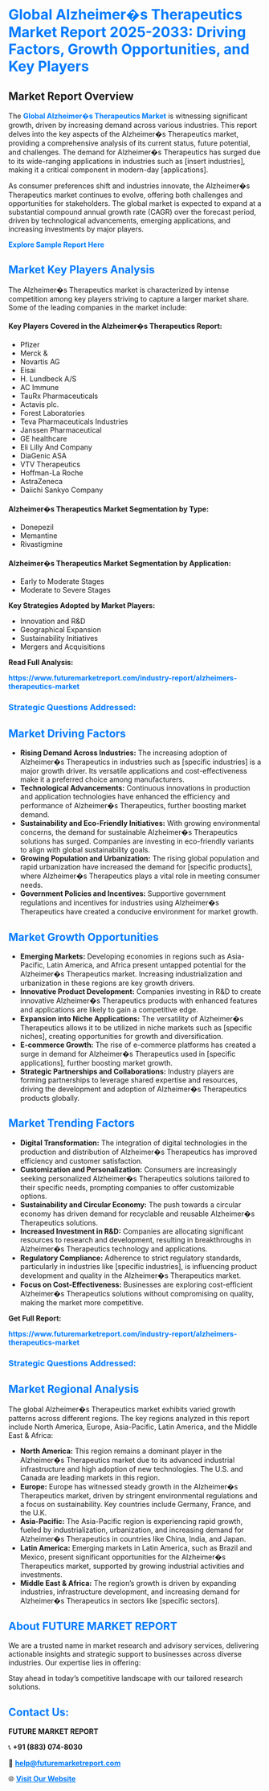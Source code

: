 <h1 style="color: #007BFF;">Global Alzheimer�s Therapeutics Market Report 2025-2033: Driving Factors, Growth Opportunities, and Key Players</h1>

<section id="overview">
<h2>Market Report Overview</h2>
<p>The <a href="https://www.futuremarketreport.com/industry-report/alzheimers-therapeutics-market" style="color: #007BFF; text-decoration: none;"><strong>Global Alzheimer�s Therapeutics Market</strong></a> is witnessing significant growth, driven by increasing demand across various industries. This report delves into the key aspects of the Alzheimer�s Therapeutics market, providing a comprehensive analysis of its current status, future potential, and challenges. The demand for Alzheimer�s Therapeutics has surged due to its wide-ranging applications in industries such as [insert industries], making it a critical component in modern-day [applications].</p>
<p>As consumer preferences shift and industries innovate, the Alzheimer�s Therapeutics market continues to evolve, offering both challenges and opportunities for stakeholders. The global market is expected to expand at a substantial compound annual growth rate (CAGR) over the forecast period, driven by technological advancements, emerging applications, and increasing investments by major players.</p>
</section>

<section id="overview">
<p><a href="https://www.futuremarketreport.com/request-sample/reportId=63134" style="color: #007BFF; text-decoration: none;"><strong>Explore Sample Report Here</strong></a></p>
</section>

<section id="key-players">
<h2 style="color: #007BFF;">Market Key Players Analysis</h2>
<p>The Alzheimer�s Therapeutics market is characterized by intense competition among key players striving to capture a larger market share. Some of the leading companies in the market include:</p>
<h4>Key Players Covered in the Alzheimer�s Therapeutics Report:</h4>
<ul><li>Pfizer</li><li>Merck &amp;</li><li>Novartis AG</li><li>Eisai</li><li>H. Lundbeck A/S</li><li>AC Immune</li><li>TauRx Pharmaceuticals</li><li>Actavis plc.</li><li>Forest Laboratories</li><li>Teva Pharmaceuticals Industries</li><li>Janssen Pharmaceutical</li><li>GE healthcare</li><li>Eli Lilly And Company</li><li>DiaGenic ASA</li><li>VTV Therapeutics</li><li>Hoffman-La Roche</li><li>AstraZeneca</li><li>Daiichi Sankyo Company</li></ul>
<h4>Alzheimer�s Therapeutics Market Segmentation by Type:</h4>
<ul><li>Donepezil</li><li>Memantine</li><li>Rivastigmine</li></ul>

<h4>Alzheimer�s Therapeutics Market Segmentation by Application:</h4>
<ul><li>Early to Moderate Stages</li><li>Moderate to Severe Stages</li></ul>
<p><strong>Key Strategies Adopted by Market Players:</strong></p>
<ul>
<li>Innovation and R&D</li>
<li>Geographical Expansion</li>
<li>Sustainability Initiatives</li>
<li>Mergers and Acquisitions</li>
</ul>
</section>

<section>
<p><strong>Read Full Analysis: </strong></p><a href="https://www.futuremarketreport.com/industry-report/alzheimers-therapeutics-market" style="color: #007BFF; text-decoration: none;"><strong>https://www.futuremarketreport.com/industry-report/alzheimers-therapeutics-market</strong></a>
<h3 style="color: #007BFF;">Strategic Questions Addressed:</h3>
</section>

<section id="driving-factors">
<h2 style="color: #007BFF;">Market Driving Factors</h2>
<ul>
<li><strong>Rising Demand Across Industries:</strong> The increasing adoption of Alzheimer�s Therapeutics in industries such as [specific industries] is a major growth driver. Its versatile applications and cost-effectiveness make it a preferred choice among manufacturers.</li>
<li><strong>Technological Advancements:</strong> Continuous innovations in production and application technologies have enhanced the efficiency and performance of Alzheimer�s Therapeutics, further boosting market demand.</li>
<li><strong>Sustainability and Eco-Friendly Initiatives:</strong> With growing environmental concerns, the demand for sustainable Alzheimer�s Therapeutics solutions has surged. Companies are investing in eco-friendly variants to align with global sustainability goals.</li>
<li><strong>Growing Population and Urbanization:</strong> The rising global population and rapid urbanization have increased the demand for [specific products], where Alzheimer�s Therapeutics plays a vital role in meeting consumer needs.</li>
<li><strong>Government Policies and Incentives:</strong> Supportive government regulations and incentives for industries using Alzheimer�s Therapeutics have created a conducive environment for market growth.</li>
</ul>
</section>

<section id="growth-opportunities">
<h2 style="color: #007BFF;">Market Growth Opportunities</h2>
<ul>
<li><strong>Emerging Markets:</strong> Developing economies in regions such as Asia-Pacific, Latin America, and Africa present untapped potential for the Alzheimer�s Therapeutics market. Increasing industrialization and urbanization in these regions are key growth drivers.</li>
<li><strong>Innovative Product Development:</strong> Companies investing in R&D to create innovative Alzheimer�s Therapeutics products with enhanced features and applications are likely to gain a competitive edge.</li>
<li><strong>Expansion into Niche Applications:</strong> The versatility of Alzheimer�s Therapeutics allows it to be utilized in niche markets such as [specific niches], creating opportunities for growth and diversification.</li>
<li><strong>E-commerce Growth:</strong> The rise of e-commerce platforms has created a surge in demand for Alzheimer�s Therapeutics used in [specific applications], further boosting market growth.</li>
<li><strong>Strategic Partnerships and Collaborations:</strong> Industry players are forming partnerships to leverage shared expertise and resources, driving the development and adoption of Alzheimer�s Therapeutics products globally.</li>
</ul>
</section>

<section id="trending-factors">
<h2 style="color: #007BFF;">Market Trending Factors</h2>
<ul>
<li><strong>Digital Transformation:</strong> The integration of digital technologies in the production and distribution of Alzheimer�s Therapeutics has improved efficiency and customer satisfaction.</li>
<li><strong>Customization and Personalization:</strong> Consumers are increasingly seeking personalized Alzheimer�s Therapeutics solutions tailored to their specific needs, prompting companies to offer customizable options.</li>
<li><strong>Sustainability and Circular Economy:</strong> The push towards a circular economy has driven demand for recyclable and reusable Alzheimer�s Therapeutics solutions.</li>
<li><strong>Increased Investment in R&D:</strong> Companies are allocating significant resources to research and development, resulting in breakthroughs in Alzheimer�s Therapeutics technology and applications.</li>
<li><strong>Regulatory Compliance:</strong> Adherence to strict regulatory standards, particularly in industries like [specific industries], is influencing product development and quality in the Alzheimer�s Therapeutics market.</li>
<li><strong>Focus on Cost-Effectiveness:</strong> Businesses are exploring cost-efficient Alzheimer�s Therapeutics solutions without compromising on quality, making the market more competitive.</li>
</ul>
</section>

<section>
<p><strong>Get Full Report: </strong></p><a href="https://www.futuremarketreport.com/industry-report/alzheimers-therapeutics-market" style="color: #007BFF; text-decoration: none;"><strong>https://www.futuremarketreport.com/industry-report/alzheimers-therapeutics-market</strong></a>
<h3 style="color: #007BFF;">Strategic Questions Addressed:</h3>
</section>


<section id="regional-analysis">
<h2 style="color: #007BFF;">Market Regional Analysis</h2>
<p>The global Alzheimer�s Therapeutics market exhibits varied growth patterns across different regions. The key regions analyzed in this report include North America, Europe, Asia-Pacific, Latin America, and the Middle East & Africa:</p>
<ul>
<li><strong>North America:</strong> This region remains a dominant player in the Alzheimer�s Therapeutics market due to its advanced industrial infrastructure and high adoption of new technologies. The U.S. and Canada are leading markets in this region.</li>
<li><strong>Europe:</strong> Europe has witnessed steady growth in the Alzheimer�s Therapeutics market, driven by stringent environmental regulations and a focus on sustainability. Key countries include Germany, France, and the U.K.</li>
<li><strong>Asia-Pacific:</strong> The Asia-Pacific region is experiencing rapid growth, fueled by industrialization, urbanization, and increasing demand for Alzheimer�s Therapeutics in countries like China, India, and Japan.</li>
<li><strong>Latin America:</strong> Emerging markets in Latin America, such as Brazil and Mexico, present significant opportunities for the Alzheimer�s Therapeutics market, supported by growing industrial activities and investments.</li>
<li><strong>Middle East & Africa:</strong> The region’s growth is driven by expanding industries, infrastructure development, and increasing demand for Alzheimer�s Therapeutics in sectors like [specific sectors].</li>
</ul>
</section>

<footer>
<h2 style="color: #007BFF;">About FUTURE MARKET REPORT</h2>
<p>We are a trusted name in market research and advisory services, delivering actionable insights and strategic support to businesses across diverse industries. Our expertise lies in offering:</p>

<p>Stay ahead in today’s competitive landscape with our tailored research solutions.</p>

<h2 style="color: #007BFF;">Contact Us:</h2>
<p><strong>FUTURE MARKET REPORT</strong></p>
<p>📞 <strong>+91 (883) 074-8030</strong></p>
<p>📧 <strong><a href="mailto:help@futuremarketreport.com" style="color: #007BFF;">help@futuremarketreport.com</a></strong></p>
<p>🌐 <strong><a href="https://www.futuremarketreport.com/" style="color: #007BFF;">Visit Our Website</a></strong></p>
</footer>